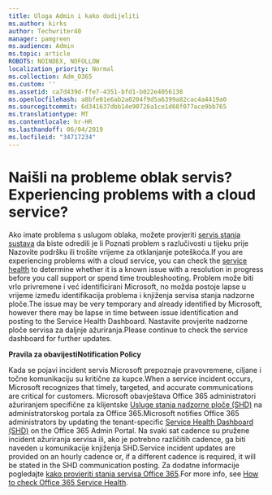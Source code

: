 ```yaml
---
title: Uloga Admin i kako dodijeliti
ms.author: kirks
author: Techwriter40
manager: pamgreen
ms.audience: Admin
ms.topic: article
ROBOTS: NOINDEX, NOFOLLOW
localization_priority: Normal
ms.collection: Adm_O365
ms.custom: ''
ms.assetid: ca7d439d-ffe7-4351-bfd1-b022e4056138
ms.openlocfilehash: a8bfe01e6ab2a0204f9d5a6399a82cac4a4419a0
ms.sourcegitcommit: 6d341637dbb14e90726a1ce1d68f077ace9bb765
ms.translationtype: MT
ms.contentlocale: hr-HR
ms.lasthandoff: 06/04/2019
ms.locfileid: "34717234"
---
```

# <a name="experiencing-problems-with-a-cloud-service"></a><span data-ttu-id="79a57-102">Naišli na probleme oblak servis?</span><span class="sxs-lookup"><span data-stu-id="79a57-102">Experiencing problems with a cloud service?</span></span>

<span data-ttu-id="79a57-103">Ako imate problema s uslugom oblaka, možete provjeriti [servis stanja sustava](https://admin.microsoft.com/AdminPortal/Home#/servicehealth) da biste odredili je li Poznati problem s razlučivosti u tijeku prije Nazovite podršku ili trošite vrijeme za otklanjanje poteškoća.</span><span class="sxs-lookup"><span data-stu-id="79a57-103">If you are experiencing problems with a cloud service, you can check the [service health](https://admin.microsoft.com/AdminPortal/Home#/servicehealth) to determine whether it is a known issue with a resolution in progress before you call support or spend time troubleshooting.</span></span> <span data-ttu-id="79a57-104">Problem može biti vrlo privremene i već identificirani Microsoft, no možda postoje lapse u vrijeme između identifikacija problema i knjiženja servisa stanja nadzorne ploče.</span><span class="sxs-lookup"><span data-stu-id="79a57-104">The issue may be very temporary and already identified by Microsoft, however there may be lapse in time between issue identification and posting to the Service Health Dashboard.</span></span> <span data-ttu-id="79a57-105">Nastavite provjerite nadzorne ploče servisa za daljnje ažuriranja.</span><span class="sxs-lookup"><span data-stu-id="79a57-105">Please continue to check the service dashboard for further updates.</span></span>

<span data-ttu-id="79a57-106">**Pravila za obavijesti**</span><span class="sxs-lookup"><span data-stu-id="79a57-106">**Notification Policy**</span></span>

<span data-ttu-id="79a57-107">Kada se pojavi incident servis Microsoft prepoznaje pravovremene, ciljane i točne komunikaciju su kritične za kupce.</span><span class="sxs-lookup"><span data-stu-id="79a57-107">When a service incident occurs, Microsoft recognizes that timely, targeted, and accurate communications are critical for customers.</span></span> <span data-ttu-id="79a57-108">Microsoft obavještava Office 365 administratori ažuriranjem specifične za klijentske [Usluge stanja nadzorne ploče (SHD)](https://admin.microsoft.com/AdminPortal/Home#/servicehealth) na administratorskog portala za Office 365.</span><span class="sxs-lookup"><span data-stu-id="79a57-108">Microsoft notifies Office 365 administrators by updating the tenant-specific [Service Health Dashboard (SHD)](https://admin.microsoft.com/AdminPortal/Home#/servicehealth) on the Office 365 Admin Portal.</span></span> <span data-ttu-id="79a57-109">Na svaki sat cadence su pružene incident ažuriranja servisa ili, ako je potrebno različitih cadence, ga biti naveden u komunikacije knjiženja SHD.</span><span class="sxs-lookup"><span data-stu-id="79a57-109">Service incident updates are provided on an hourly cadence or, if a different cadence is required, it will be stated in the SHD communication posting.</span></span> <span data-ttu-id="79a57-110">Za dodatne informacije pogledajte [kako provjeriti stanja servisa Office 365](https://docs.microsoft.com/en-us/office365/enterprise/view-service-health).</span><span class="sxs-lookup"><span data-stu-id="79a57-110">For more info, see [How to check Office 365 Service Health](https://docs.microsoft.com/en-us/office365/enterprise/view-service-health).</span></span>

